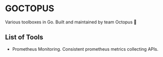 # GOCTOPUS
Various toolboxes in Go.
Built and maintained by team Octopus :octopus: 

## List of Tools
* Prometheus Monitoring. Consistent prometheus metrics collecting APIs. 